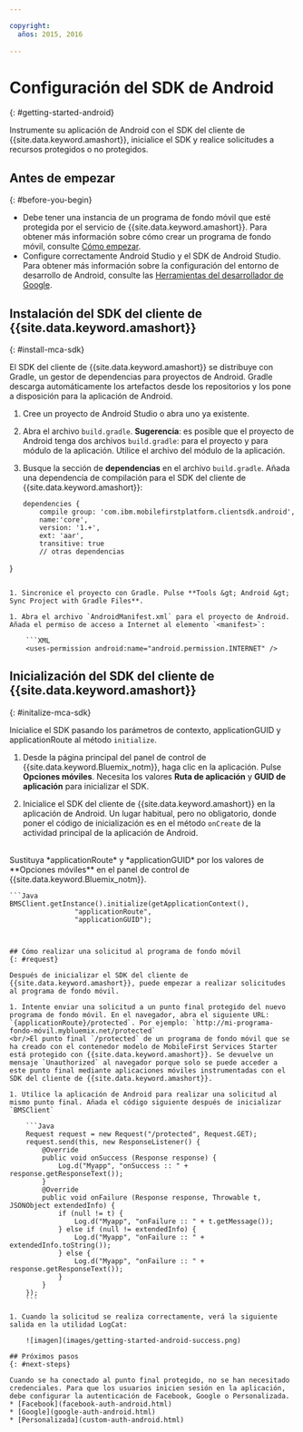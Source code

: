 ```yaml
---

copyright:
  años: 2015, 2016
  
---
```


# Configuración del SDK de Android
{: #getting-started-android}

Instrumente su aplicación de Android con el SDK del cliente de {{site.data.keyword.amashort}}, inicialice el SDK y realice solicitudes a recursos protegidos o no protegidos.

## Antes de empezar
{: #before-you-begin}
* Debe tener una instancia de un programa de fondo móvil que esté protegida por el servicio de {{site.data.keyword.amashort}}. Para obtener más información sobre cómo crear un programa de fondo móvil, consulte [Cómo empezar](getting-started.html).
* Configure correctamente Android Studio y el SDK de Android Studio. Para obtener más información sobre la configuración del entorno de desarrollo de Android, consulte las [Herramientas del desarrollador de Google](http://developer.android.com/sdk/index.html).


## Instalación del SDK del cliente de {{site.data.keyword.amashort}}
{: #install-mca-sdk}

El SDK del cliente de {{site.data.keyword.amashort}} se distribuye con Gradle, un gestor de dependencias para proyectos de Android. Gradle descarga automáticamente los artefactos desde los repositorios y los pone a disposición para la aplicación de Android.

1. Cree un proyecto de Android Studio o abra uno ya existente.

1. Abra el archivo `build.gradle`.
**Sugerencia**: es posible que el proyecto de Android tenga dos archivos `build.gradle`: para el proyecto y para módulo de la aplicación. Utilice el archivo del módulo de la aplicación.

1. Busque la sección de **dependencias** en el archivo `build.gradle`.  Añada una dependencia de compilación para el SDK del cliente de {{site.data.keyword.amashort}}:

	```Gradle
	dependencies {
		compile group: 'com.ibm.mobilefirstplatform.clientsdk.android',    
        name:'core',
        version: '1.+',
        ext: 'aar',
        transitive: true
    	// otras dependencias  
}
```

1. Sincronice el proyecto con Gradle. Pulse **Tools &gt; Android &gt; Sync Project with Gradle Files**.

1. Abra el archivo `AndroidManifest.xml` para el proyecto de Android. Añada el permiso de acceso a Internet al elemento `<manifest>`:

	```XML
	<uses-permission android:name="android.permission.INTERNET" />
```

## Inicialización del SDK del cliente de {{site.data.keyword.amashort}}
{: #initalize-mca-sdk}

Inicialice el SDK pasando los parámetros de contexto, applicationGUID y applicationRoute al método `initialize`.


1. Desde la página principal del panel de control de {{site.data.keyword.Bluemix_notm}}, haga clic en la aplicación. Pulse **Opciones móviles**. Necesita los valores **Ruta de aplicación** y **GUID de aplicación** para inicializar el SDK.

2. Inicialice el SDK del cliente de {{site.data.keyword.amashort}} en la aplicación de Android.  Un lugar habitual, pero no obligatorio, donde poner el código de inicialización es en el método `onCreate` de la actividad principal de la aplicación de Android.
<br/>
Sustituya *applicationRoute* y *applicationGUID* por los valores de **Opciones móviles** en el panel de control de {{site.data.keyword.Bluemix_notm}}.

	```Java
	BMSClient.getInstance().initialize(getApplicationContext(),
					"applicationRoute",
					"applicationGUID");
```


## Cómo realizar una solicitud al programa de fondo móvil
{: #request}

Después de inicializar el SDK del cliente de {{site.data.keyword.amashort}}, puede empezar a realizar solicitudes al programa de fondo móvil.

1. Intente enviar una solicitud a un punto final protegido del nuevo programa de fondo móvil. En el navegador, abra el siguiente URL: `{applicationRoute}/protected`. Por ejemplo: `http://mi-programa-fondo-móvil.mybluemix.net/protected`
<br/>El punto final `/protected` de un programa de fondo móvil que se ha creado con el contenedor modelo de MobileFirst Services Starter está protegido con {{site.data.keyword.amashort}}. Se devuelve un mensaje `Unauthorized` al navegador porque solo se puede acceder a este punto final mediante aplicaciones móviles instrumentadas con el SDK del cliente de {{site.data.keyword.amashort}}.

1. Utilice la aplicación de Android para realizar una solicitud al mismo punto final. Añada el código siguiente después de inicializar `BMSClient`

	```Java
	Request request = new Request("/protected", Request.GET);
	request.send(this, new ResponseListener() {
		@Override
		public void onSuccess (Response response) {
			Log.d("Myapp", "onSuccess :: " + response.getResponseText());
		}
		@Override
		public void onFailure (Response response, Throwable t, JSONObject extendedInfo) {
			if (null != t) {
				Log.d("Myapp", "onFailure :: " + t.getMessage());
			} else if (null != extendedInfo) {
				Log.d("Myapp", "onFailure :: " + extendedInfo.toString());
			} else {
				Log.d("Myapp", "onFailure :: " + response.getResponseText());
			}
		}
	});
	```

1. Cuando la solicitud se realiza correctamente, verá la siguiente salida en la utilidad LogCat:

	![imagen](images/getting-started-android-success.png)

## Próximos pasos
{: #next-steps}

Cuando se ha conectado al punto final protegido, no se han necesitado credenciales. Para que los usuarios inicien sesión en la aplicación, debe configurar la autenticación de Facebook, Google o Personalizada.
* [Facebook](facebook-auth-android.html)
* [Google](google-auth-android.html)
* [Personalizada](custom-auth-android.html)
